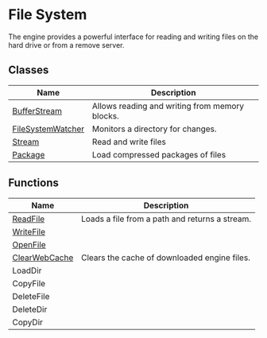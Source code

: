 # File System #
The engine provides a powerful interface for reading and writing files on the hard drive or from a remove server.

## Classes ##
| Name | Description |
|---|---|
| [BufferStream](CPP_BufferStream.md) | Allows reading and writing from memory blocks. |
| [FileSystemWatcher](CPP_FileSystemWatcher.md) | Monitors a directory for changes. |
| [Stream](CPP_Stream.md) | Read and write files |
| [Package](CPP_Package.md) | Load compressed packages of files |

## Functions ##
| Name | Description |
|---|---|
| [ReadFile](CPP_ReadFile.md) | Loads a file from a path and returns a stream. |
| [WriteFile](CPP_WriteFile.md) | |
| [OpenFile](CPP_OpenFile.md) | |
| [ClearWebCache](API_ClearWebCache.md) | Clears the cache of downloaded engine files. |
| LoadDir | |
| CopyFile | |
| DeleteFile | |
| DeleteDir | |
| CopyDir | |


